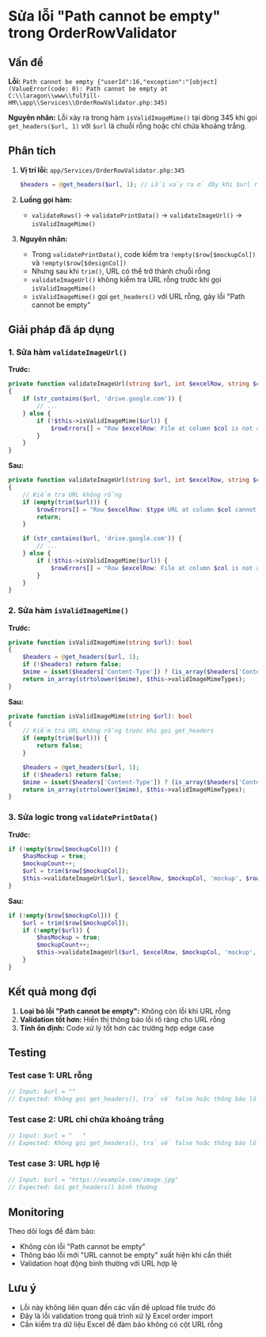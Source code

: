 # Sửa lỗi "Path cannot be empty" trong OrderRowValidator

## Vấn đề

**Lỗi:** `Path cannot be empty {"userId":16,"exception":"[object] (ValueError(code: 0): Path cannot be empty at C:\\laragon\\www\\fulfill-HM\\app\\Services\\OrderRowValidator.php:345)`

**Nguyên nhân:** Lỗi xảy ra trong hàm `isValidImageMime()` tại dòng 345 khi gọi `get_headers($url, 1)` với `$url` là chuỗi rỗng hoặc chỉ chứa khoảng trắng.

## Phân tích

1. **Vị trí lỗi:** `app/Services/OrderRowValidator.php:345`

    ```php
    $headers = @get_headers($url, 1); // Lỗi xảy ra ở đây khi $url rỗng
    ```

2. **Luồng gọi hàm:**

    - `validateRows()` → `validatePrintData()` → `validateImageUrl()` → `isValidImageMime()`

3. **Nguyên nhân:**
    - Trong `validatePrintData()`, code kiểm tra `!empty($row[$mockupCol])` và `!empty($row[$designCol])`
    - Nhưng sau khi `trim()`, URL có thể trở thành chuỗi rỗng
    - `validateImageUrl()` không kiểm tra URL rỗng trước khi gọi `isValidImageMime()`
    - `isValidImageMime()` gọi `get_headers()` với URL rỗng, gây lỗi "Path cannot be empty"

## Giải pháp đã áp dụng

### 1. Sửa hàm `validateImageUrl()`

**Trước:**

```php
private function validateImageUrl(string $url, int $excelRow, string $col, string $type, array &$rowErrors): void
{
    if (str_contains($url, 'drive.google.com')) {
        // ...
    } else {
        if (!$this->isValidImageMime($url)) {
            $rowErrors[] = "Row $excelRow: File at column $col is not a valid image (JPG, JPEG, PNG).";
        }
    }
}
```

**Sau:**

```php
private function validateImageUrl(string $url, int $excelRow, string $col, string $type, array &$rowErrors): void
{
    // Kiểm tra URL không rỗng
    if (empty(trim($url))) {
        $rowErrors[] = "Row $excelRow: $type URL at column $col cannot be empty.";
        return;
    }

    if (str_contains($url, 'drive.google.com')) {
        // ...
    } else {
        if (!$this->isValidImageMime($url)) {
            $rowErrors[] = "Row $excelRow: File at column $col is not a valid image (JPG, JPEG, PNG).";
        }
    }
}
```

### 2. Sửa hàm `isValidImageMime()`

**Trước:**

```php
private function isValidImageMime(string $url): bool
{
    $headers = @get_headers($url, 1);
    if (!$headers) return false;
    $mime = isset($headers['Content-Type']) ? (is_array($headers['Content-Type']) ? $headers['Content-Type'][0] : $headers['Content-Type']) : '';
    return in_array(strtolower($mime), $this->validImageMimeTypes);
}
```

**Sau:**

```php
private function isValidImageMime(string $url): bool
{
    // Kiểm tra URL không rỗng trước khi gọi get_headers
    if (empty(trim($url))) {
        return false;
    }

    $headers = @get_headers($url, 1);
    if (!$headers) return false;
    $mime = isset($headers['Content-Type']) ? (is_array($headers['Content-Type']) ? $headers['Content-Type'][0] : $headers['Content-Type']) : '';
    return in_array(strtolower($mime), $this->validImageMimeTypes);
}
```

### 3. Sửa logic trong `validatePrintData()`

**Trước:**

```php
if (!empty($row[$mockupCol])) {
    $hasMockup = true;
    $mockupCount++;
    $url = trim($row[$mockupCol]);
    $this->validateImageUrl($url, $excelRow, $mockupCol, 'mockup', $rowErrors);
}
```

**Sau:**

```php
if (!empty($row[$mockupCol])) {
    $url = trim($row[$mockupCol]);
    if (!empty($url)) {
        $hasMockup = true;
        $mockupCount++;
        $this->validateImageUrl($url, $excelRow, $mockupCol, 'mockup', $rowErrors);
    }
}
```

## Kết quả mong đợi

1. **Loại bỏ lỗi "Path cannot be empty":** Không còn lỗi khi URL rỗng
2. **Validation tốt hơn:** Hiển thị thông báo lỗi rõ ràng cho URL rỗng
3. **Tính ổn định:** Code xử lý tốt hơn các trường hợp edge case

## Testing

### Test case 1: URL rỗng

```php
// Input: $url = ""
// Expected: Không gọi get_headers(), trả về false hoặc thông báo lỗi
```

### Test case 2: URL chỉ chứa khoảng trắng

```php
// Input: $url = "   "
// Expected: Không gọi get_headers(), trả về false hoặc thông báo lỗi
```

### Test case 3: URL hợp lệ

```php
// Input: $url = "https://example.com/image.jpg"
// Expected: Gọi get_headers() bình thường
```

## Monitoring

Theo dõi logs để đảm bảo:

-   Không còn lỗi "Path cannot be empty"
-   Thông báo lỗi mới "URL cannot be empty" xuất hiện khi cần thiết
-   Validation hoạt động bình thường với URL hợp lệ

## Lưu ý

-   Lỗi này không liên quan đến các vấn đề upload file trước đó
-   Đây là lỗi validation trong quá trình xử lý Excel order import
-   Cần kiểm tra dữ liệu Excel để đảm bảo không có cột URL rỗng

